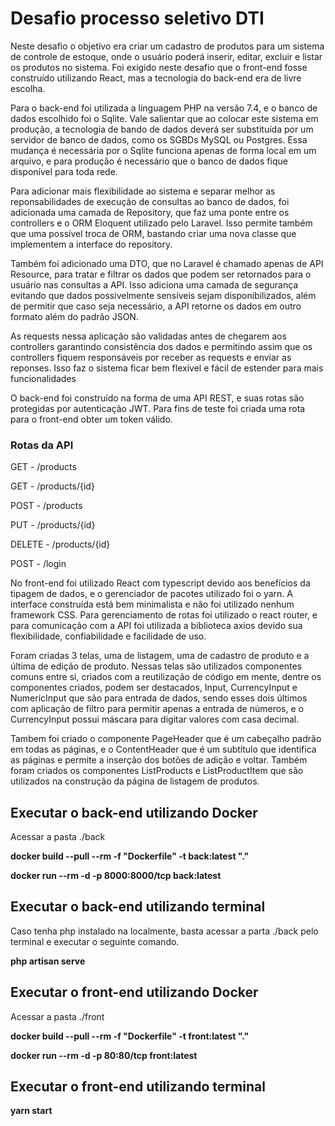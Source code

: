 # Desafio processo seletivo DTI

Neste desafio o objetivo era criar um cadastro de produtos para um sistema de controle de estoque, onde o usuário poderá inserir, editar, excluir e listar os produtos no sistema. Foi exigido neste desafio que o front-end fosse construído utilizando React, mas a tecnologia do back-end era de livre escolha.

Para o back-end foi utilizada a linguagem PHP na versão 7.4, e o banco de dados escolhido foi o Sqlite. Vale salientar que ao colocar este sistema em produção, a tecnologia de bando de dados deverá ser substituída por um servidor de banco de dados, como os SGBDs MySQL ou Postgres. Essa mudança é necessária por o Sqlite funciona apenas de forma local em um arquivo, e para produção é necessário que o banco de dados fique disponível para toda rede.

Para adicionar mais flexibilidade ao sistema e separar melhor as reponsabilidades de execução de consultas ao banco de dados, foi adicionada uma camada de Repository, que faz uma ponte entre os controllers e o ORM Eloquent utilizado pelo Laravel. Isso permite também que uma possível troca de ORM, bastando criar uma nova classe que implementem a interface do repository.

Também foi adicionado uma DTO, que no Laravel é chamado apenas de API Resource, para tratar e filtrar os dados que podem ser retornados para o usuário nas consultas a API. Isso adiciona uma camada de segurança evitando que dados possivelmente sensíveis sejam disponibilizados, além de permitir que caso seja necessário, a API retorne os dados em outro formato além do padrão JSON.

As requests nessa aplicação são validadas antes de chegarem aos controllers garantindo consistência dos dados e permitindo assim que os controllers fiquem responsáveis por receber as requests e enviar as reponses. Isso faz o sistema ficar bem flexível e fácil de estender para mais funcionalidades

O back-end foi construído na forma de uma API REST, e suas rotas são protegidas por autenticação JWT. Para fins de teste foi criada uma rota para o front-end obter um token válido.

### Rotas da API

GET - /products

GET - /products/{id}

POST - /products

PUT - /products/{id}

DELETE - /products/{id}

POST - /login

No front-end foi utilizado React com typescript devido aos benefícios da tipagem de dados, e o gerenciador de pacotes utilizado foi o yarn. A interface construída está bem minimalista e não foi utilizado nenhum framework CSS.
Para gerenciamento de rotas foi utilizado o react router, e para comunicação com a API foi utilizada a biblioteca axios devido sua flexibilidade, confiabilidade e facilidade de uso.

Foram criadas 3 telas, uma de listagem, uma de cadastro de produto e a última de edição de produto. Nessas telas são utilizados componentes comuns entre si, criados com a reutilização de código em mente, dentre os componentes criados, podem ser destacados, Input, CurrencyInput e NumericInput que são para entrada de dados, sendo esses dois últimos com aplicação de filtro para permitir apenas a entrada de números, e o CurrencyInput possui máscara para digitar valores com casa decimal.

Tambem foi criado o componente PageHeader que é um cabeçalho padrão em todas as páginas, e o ContentHeader que é um subtítulo que identifica as páginas e permite a inserção dos botões de adição e voltar. Também foram criados os componentes ListProducts e ListProductItem que são utilizados na construção da página de listagem de produtos.

## Executar o back-end utilizando Docker
Acessar a pasta ./back

**docker build --pull --rm -f "Dockerfile" -t back:latest "."**

**docker run --rm -d  -p 8000:8000/tcp back:latest**

## Executar o back-end utilizando terminal
Caso tenha php instalado na localmente, basta acessar a parta ./back pelo terminal e executar o seguinte comando.

**php artisan serve**

## Executar o front-end utilizando Docker
Acessar a pasta ./front

**docker build --pull --rm -f "Dockerfile" -t front:latest "."**

**docker run --rm -d  -p 80:80/tcp front:latest**

## Executar o front-end utilizando terminal
**yarn start**

